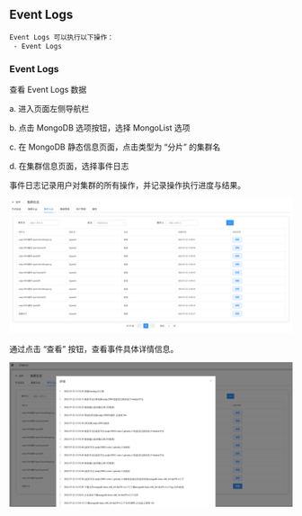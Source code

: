## Event Logs

```
Event Logs 可以执行以下操作：
 - Event Logs
```

### Event Logs

查看 Event Logs 数据

a. 进入页面左侧导航栏

b. 点击 MongoDB 选项按钮，选择 MongoList 选项

c. 在 MongoDB 静态信息页面，点击类型为 “分片” 的集群名

d. 在集群信息页面，选择事件日志

事件日志记录用户对集群的所有操作，并记录操作执行进度与结果。

![image-20220722143045389](../../../../../images/whalealPlatformImages/MongoDB_Sharding_EventLogs.png)



通过点击 “查看” 按钮，查看事件具体详情信息。

![image-20220722143147281](../../../../../images/whalealPlatformImages/MongoDB_Sharding_EventLogs2.png)

